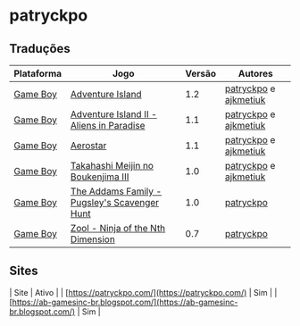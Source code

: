 # patryckpo

## Traduções

| Plataforma | Jogo | Versão | Autores |
| ----------- | ----------- | ----------- | ----------- |
| [Game Boy](../../traducoes/game-boy/) | [Adventure Island](../../traducoes/game-boy/adventure-island_patryckpo-ajkmetiuk/) | 1.2 | [patryckpo](../../autores/patryckpo/) e [ajkmetiuk](../../autores/ajkmetiuk/) |
| [Game Boy](../../traducoes/game-boy/) | [Adventure Island II - Aliens in Paradise](../../traducoes/game-boy/adventure-island-ii-aliens-in-paradise_patryckpo-ajkmetiuk/) | 1.1 | [patryckpo](../../autores/patryckpo/) e [ajkmetiuk](../../autores/ajkmetiuk/) |
| [Game Boy](../../traducoes/game-boy/) | [Aerostar](../../traducoes/game-boy/aerostar_patryckpo-ajkmetiuk/) | 1.1 | [patryckpo](../../autores/patryckpo/) e [ajkmetiuk](../../autores/ajkmetiuk/) |
| [Game Boy](../../traducoes/game-boy/) | [Takahashi Meijin no Boukenjima III](../../traducoes/game-boy/takahashi-meijin-no-boukenjima-iii_patryckpo-ajkmetiuk/) | 1.0 | [patryckpo](../../autores/patryckpo/) e [ajkmetiuk](../../autores/ajkmetiuk/) |
| [Game Boy](../../traducoes/game-boy/) | [The Addams Family - Pugsley's Scavenger Hunt](../../traducoes/game-boy/the-addams-family-pugsleys-scavenger-hunt_patryckpo/) | 1.0 | [patryckpo](../../autores/patryckpo/) |
| [Game Boy](../../traducoes/game-boy/) | [Zool - Ninja of the Nth Dimension](../../traducoes/game-boy/zool-ninja-of-the-nth-dimension_patryckpo/) | 0.7 | [patryckpo](../../autores/patryckpo/) |

## Sites

| Site | Ativo |
| [https://patryckpo.com/](https://patryckpo.com/) | Sim |
| [https://ab-gamesinc-br.blogspot.com/](https://ab-gamesinc-br.blogspot.com/) | Sim |